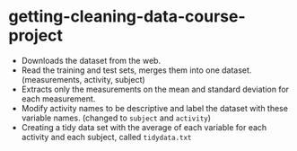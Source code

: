 # getting-cleaning-data-course-project

* Downloads the dataset from the web. 
* Read the training and test sets, merges them into one dataset. (measurements, activity, subject)
* Extracts only the measurements on the mean and standard deviation for each measurement. 
* Modify activity names to be descriptive and label the dataset with these variable names. (changed to `subject` and `activity`)
* Creating a tidy data set with the average of each variable for each activity and each subject, called `tidydata.txt`

